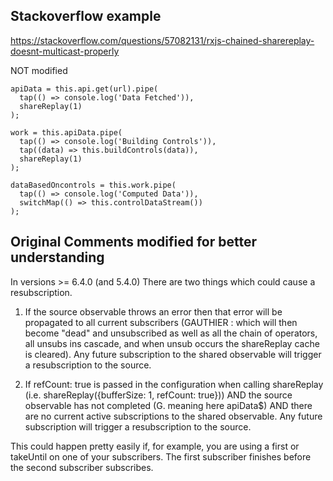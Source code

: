 ## Stackoverflow example

https://stackoverflow.com/questions/57082131/rxjs-chained-sharereplay-doesnt-multicast-properly

NOT modified

````
apiData = this.api.get(url).pipe(
  tap(() => console.log('Data Fetched')),
  shareReplay(1)
);

work = this.apiData.pipe(
  tap(() => console.log('Building Controls')),
  tap((data) => this.buildControls(data)),
  shareReplay(1)
);

dataBasedOncontrols = this.work.pipe(
  tap(() => console.log('Computed Data')),
  switchMap(() => this.controlDataStream())
);
````

## Original Comments **modified** for better understanding

In versions >= 6.4.0 (and 5.4.0)
There are two things which could cause a resubscription.

1) If the source observable throws an error then that error will be propagated to all current subscribers (GAUTHIER :
   which will then become "dead" and unsubscribed as well as all the chain of operators, all unsubs ins cascade, and
   when unsub occurs the shareReplay cache is cleared). Any future subscription to the shared observable will trigger a
   resubscription to the source.

2) If refCount: true is passed in the configuration when calling shareReplay (i.e. shareReplay({bufferSize: 1, refCount:
   true})) AND the source observable has not completed (G. meaning here apiData$) AND there are no current active
   subscriptions to the shared observable. Any future subscription will trigger a resubscription to the source.

This could happen pretty easily if, for example, you are using a first or takeUntil on one of your subscribers. The
first subscriber finishes before the second subscriber subscribes.
